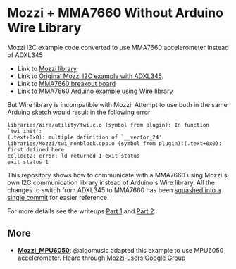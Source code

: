# Mozzi + MMA7660 Without Arduino Wire Library

Mozzi I2C example code converted to use MMA7660 accelerometer instead of ADXL345

* Link to [Mozzi library](https://github.com/sensorium/Mozzi)
* Link to [Original Mozzi I2C example with ADXL345](https://github.com/sensorium/Mozzi/tree/master/examples/11.Communication/TwoWire_Read_ADXL345).
* Link to [MMA7660 breakout board](http://wiki.seeedstudio.com/Grove-3-Axis_Digital_Accelerometer-1.5g/)
* Link to [MMA7660 Arduino example using Wire library](https://github.com/Seeed-Studio/Accelerometer_MMA7660)

But Wire library is incompatible with Mozzi. Attempt to use both in the same Arduino sketch would result in the following error

```
libraries/Wire/utility/twi.c.o (symbol from plugin): In function `twi_init':
(.text+0x0): multiple definition of `__vector_24'
libraries/Mozzi/twi_nonblock.cpp.o (symbol from plugin):(.text+0x0): first defined here
collect2: error: ld returned 1 exit status
exit status 1
```

This repository shows how to communicate with a MMA7660 using Mozzi's own I2C communication library instead of Arduino's Wire library.
All the changes to switch from ADXL345 to MMA7660 has been
[squashed into a single commit](https://github.com/Roger-random/Mozzi_MMA7660/commit/67f0d38209dffe1e35d3374c59134d74bae5151b)
for easier reference.

For more details see the writeups [Part 1](https://newscrewdriver.com/2019/07/23/aborted-attempt-at-arduino-accelerometer-mozzi-mma7660/)
and [Part 2](https://newscrewdriver.com/2019/07/30/second-attempt-success-mozzi-mma7660/).

## More

* [__Mozzi_MPU6050__](https://github.com/algomusic/Mozzi_MPU6050):
@algomusic adapted this example to use MPU6050 accelerometer. Heard through
[Mozzi-users Google Group](https://groups.google.com/g/mozzi-users/c/vnPNIInrD88/m/fvc1XDk1CwAJ)
